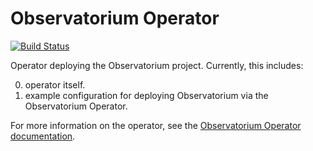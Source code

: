 # Observatorium Operator

[![Build Status](https://circleci.com/gh/observatorium/operator.svg?style=svg)](https://circleci.com/gh/observatorium/operator)

Operator deploying the Observatorium project.
Currently, this includes:

0. operator itself.
0. example configuration for deploying Observatorium via the Observatorium Operator.

For more information on the operator, see the [Observatorium Operator documentation](./doc/operator/deploy-operator.md).

